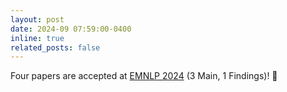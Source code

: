 ```yaml
---
layout: post
date: 2024-09 07:59:00-0400
inline: true
related_posts: false
---
```


Four papers are accepted at [EMNLP 2024](https://2024.emnlp.org/program/accepted_main_conference/) (3 Main, 1 Findings)! :tada:
